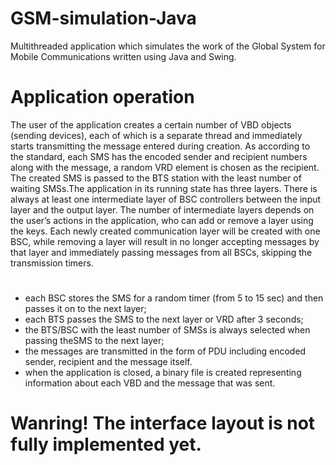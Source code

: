 # GSM-simulation-Java
Multithreaded application which simulates the work of the Global System for Mobile Communications written using Java and Swing.

# Application operation
The user of the application creates a certain number of VBD objects (sending devices), each of which is a separate thread and immediately starts transmitting the message entered during creation. As according to the standard, each SMS has the encoded sender and recipient numbers along with the message, a random VRD element is chosen as the recipient. The created SMS is passed to the BTS station with the least number of waiting SMSs.The application in its running state has three layers. There is always at least one intermediate layer of BSC controllers between the input layer and the output layer. The number of intermediate layers depends on the user’s actions in the application, who can add or remove a layer using the keys. Each newly created communication layer will be created with one BSC, while removing a layer will result in no longer accepting messages by that layer and immediately passing messages from all BSCs, skipping the transmission timers.
#
<ul>
<li>each BSC stores the SMS for a random timer (from 5 to 15 sec) and then passes it on to the next layer;</li>
<li>each BTS passes the SMS to the next layer or VRD after 3 seconds; </li>
<li>the BTS/BSC with the least number of SMSs is always selected when passing theSMS to the next layer; </li>
<li>the messages are transmitted in the form of PDU including encoded sender, recipient and the message itself.</li>
<li>when the application is closed, a binary file is created representing information about each VBD and the message that was sent. </li>
</ul>

#

# Wanring! The interface layout is not fully implemented yet.
